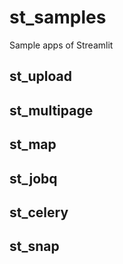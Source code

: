 # st_samples
Sample apps of Streamlit

## st_upload

## st_multipage

## st_map

## st_jobq

## st_celery

## st_snap